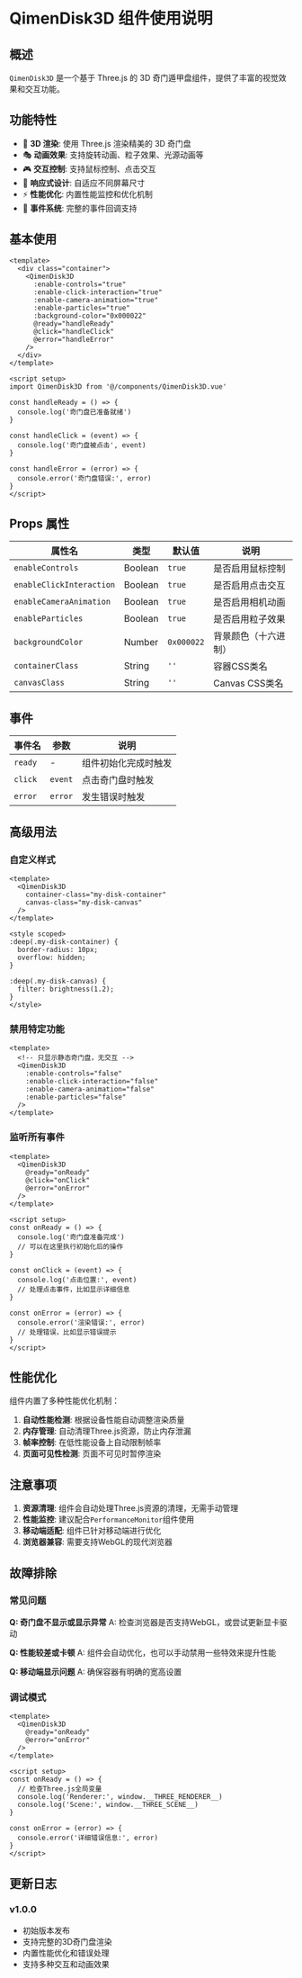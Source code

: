 # QimenDisk3D 组件使用说明

## 概述

`QimenDisk3D` 是一个基于 Three.js 的 3D 奇门遁甲盘组件，提供了丰富的视觉效果和交互功能。

## 功能特性

- 🎨 **3D 渲染**: 使用 Three.js 渲染精美的 3D 奇门盘
- 🎭 **动画效果**: 支持旋转动画、粒子效果、光源动画等
- 🎮 **交互控制**: 支持鼠标控制、点击交互
- 📱 **响应式设计**: 自适应不同屏幕尺寸
- ⚡ **性能优化**: 内置性能监控和优化机制
- 🎯 **事件系统**: 完整的事件回调支持

## 基本使用

```vue
<template>
  <div class="container">
    <QimenDisk3D
      :enable-controls="true"
      :enable-click-interaction="true"
      :enable-camera-animation="true"
      :enable-particles="true"
      :background-color="0x000022"
      @ready="handleReady"
      @click="handleClick"
      @error="handleError"
    />
  </div>
</template>

<script setup>
import QimenDisk3D from '@/components/QimenDisk3D.vue'

const handleReady = () => {
  console.log('奇门盘已准备就绪')
}

const handleClick = (event) => {
  console.log('奇门盘被点击', event)
}

const handleError = (error) => {
  console.error('奇门盘错误:', error)
}
</script>
```

## Props 属性

| 属性名 | 类型 | 默认值 | 说明 |
|--------|------|--------|------|
| `enableControls` | Boolean | `true` | 是否启用鼠标控制 |
| `enableClickInteraction` | Boolean | `true` | 是否启用点击交互 |
| `enableCameraAnimation` | Boolean | `true` | 是否启用相机动画 |
| `enableParticles` | Boolean | `true` | 是否启用粒子效果 |
| `backgroundColor` | Number | `0x000022` | 背景颜色（十六进制） |
| `containerClass` | String | `''` | 容器CSS类名 |
| `canvasClass` | String | `''` | Canvas CSS类名 |

## 事件

| 事件名 | 参数 | 说明 |
|--------|------|------|
| `ready` | - | 组件初始化完成时触发 |
| `click` | `event` | 点击奇门盘时触发 |
| `error` | `error` | 发生错误时触发 |

## 高级用法

### 自定义样式

```vue
<template>
  <QimenDisk3D
    container-class="my-disk-container"
    canvas-class="my-disk-canvas"
  />
</template>

<style scoped>
:deep(.my-disk-container) {
  border-radius: 10px;
  overflow: hidden;
}

:deep(.my-disk-canvas) {
  filter: brightness(1.2);
}
</style>
```

### 禁用特定功能

```vue
<template>
  <!-- 只显示静态奇门盘，无交互 -->
  <QimenDisk3D
    :enable-controls="false"
    :enable-click-interaction="false"
    :enable-camera-animation="false"
    :enable-particles="false"
  />
</template>
```

### 监听所有事件

```vue
<template>
  <QimenDisk3D
    @ready="onReady"
    @click="onClick"
    @error="onError"
  />
</template>

<script setup>
const onReady = () => {
  console.log('奇门盘准备完成')
  // 可以在这里执行初始化后的操作
}

const onClick = (event) => {
  console.log('点击位置:', event)
  // 处理点击事件，比如显示详细信息
}

const onError = (error) => {
  console.error('渲染错误:', error)
  // 处理错误，比如显示错误提示
}
</script>
```

## 性能优化

组件内置了多种性能优化机制：

1. **自动性能检测**: 根据设备性能自动调整渲染质量
2. **内存管理**: 自动清理Three.js资源，防止内存泄漏
3. **帧率控制**: 在低性能设备上自动限制帧率
4. **页面可见性检测**: 页面不可见时暂停渲染

## 注意事项

1. **资源清理**: 组件会自动处理Three.js资源的清理，无需手动管理
2. **性能监控**: 建议配合`PerformanceMonitor`组件使用
3. **移动端适配**: 组件已针对移动端进行优化
4. **浏览器兼容**: 需要支持WebGL的现代浏览器

## 故障排除

### 常见问题

**Q: 奇门盘不显示或显示异常**
A: 检查浏览器是否支持WebGL，或尝试更新显卡驱动

**Q: 性能较差或卡顿**
A: 组件会自动优化，也可以手动禁用一些特效来提升性能

**Q: 移动端显示问题**
A: 确保容器有明确的宽高设置

### 调试模式

```vue
<template>
  <QimenDisk3D
    @ready="onReady"
    @error="onError"
  />
</template>

<script setup>
const onReady = () => {
  // 检查Three.js全局变量
  console.log('Renderer:', window.__THREE_RENDERER__)
  console.log('Scene:', window.__THREE_SCENE__)
}

const onError = (error) => {
  console.error('详细错误信息:', error)
}
</script>
```

## 更新日志

### v1.0.0
- 初始版本发布
- 支持完整的3D奇门盘渲染
- 内置性能优化和错误处理
- 支持多种交互和动画效果
